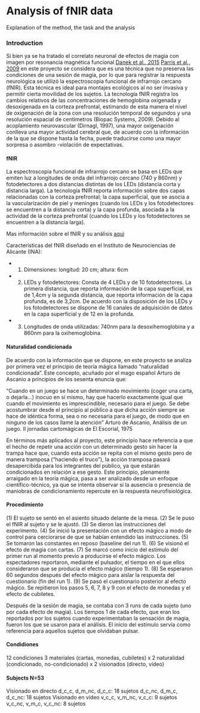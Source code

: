 # Analysis of fNIR data

Explanation of the method, the task and the analysis

### Introduction

Si bien ya se ha tratado el correlato neuronal de efectos de magia con imagen por resonancia magnética funcional
[Danek et al., 2015](https://www.ncbi.nlm.nih.gov/pmc/articles/PMC4316608/)
[Parris et al., 2009](https://www.sciencedirect.com/science/article/pii/S1053811908012949)
en este proyecto se considera que es una técnica que no preserva las condiciones de una sesión de magia, por lo que para registrar la 
respuesta neurológica se utilizó la espectroscopia funcional de infrarrojo cercano (fNIR). 
Esta técnica es ideal para montajes ecológicos al no ser invasiva y permitir cierta movilidad de los sujetos. 
La tecnología fNIR registra los cambios relativos de las concentraciones de hemoglobina oxigenada y desoxigenada en la corteza prefrontal,
estimando de esta manera el nivel de oxigenación de la zona con una resolución temporal de segundos y una resolución espacial de 
centímetros (Biopac Systems, 2009). Debido al acoplamiento neurovascular (Dirnagl, 1997), una mayor oxigenación conlleva una 
mayor actividad cerebral que, de acuerdo con la información de la que se dispone hasta la fecha, puede traducirse 
como una mayor sorpresa o asombro -violación de expectativas.


#### fNIR

La espectroscopia funcional de infrarrojo
cercano se basa en LEDs que emiten luz a longitudes de onda del infrarrojo cercano (740 y 860nm) y 
fotodetectores a dos distancias distintas de los LEDs (distancia corta y distancia larga). 
La tecnología fNIR reporta información sobre dos capas relacionadas con la corteza prefrontal; 
la capa superficial, que se asocia a la vascularización de piel y meninges (cuando los LEDs y los fotodetectores 
se encuentren a la distancia corta) y la capa profunda, asociada a la actividad de la corteza prefrontal
(cuando los LEDs y los fotodetectores se encuentren a la distancia larga).

Mas información sobre el fNIR y su análisis [aqui](https://en.wikipedia.org/wiki/Functional_near-infrared_spectroscopy)

Características del fNIR diseñado en el Instituto de Neurociencias de Alicante (INA):
+ 1. Dimensiones: longitud: 20 cm; altura: 6cm
+ 2. LEDs y fotodetectores: Consta de 4 LEDs y de 10 fotodetectores. La primera distancia, que reporta información de la capa superficial,
es de 1,4cm y la segunda distancia, que reporta información de la capa profunda, es de 3,2cm. De acuerdo con la disposición de los LEDs y los fotodetectores se dispone de 16 canales de adquisición de datos en la capa superficial y de 12 en la profunda.
+ 3. Longitudes de onda utilizadas: 740nm para la desoxihemoglobina y a 860nm para la oxihemoglobina.


#### Naturalidad condicionada

De acuerdo con la información que se dispone, en este proyecto se analiza por primera vez el principio de teoría mágica llamado
“naturalidad condicionada”. Este concepto, acuñado por el mago español Arturo de Ascanio a principios de los sesenta enuncia que:

“Cuando en un juego se hace un determinado movimiento (coger una carta, o dejarla…) inocuo en sí mismo, hay que hacerlo exactamente
igual que cuando el movimiento es imprescindible, necesario para el juego. Se debe acostumbrar desde el principio al público a 
que dicha acción siempre se hace de idéntica forma, sea o no necesaria para el juego, de modo que en ninguno de los casos llame
la atención”
Arturo de Ascanio, Análisis de un juego. II jornadas cartomágicas de El Escorial, 1975


En términos más aplicados al proyecto, este principio hace referencia a que el hecho de repetir una acción con un determinado 
gesto sin hacer la trampa hace que, cuando esta acción se repita con el mismo gesto pero de manera tramposa (“haciendo el truco”),
la acción tramposa pasará desapercibida para los integrantes del público, ya que estarán condicionados en relación a ese gesto.
Este principio, plenamente arraigado en la teoría mágica, pasa a ser analizado desde un enfoque científico-técnico, ya que se 
intenta observar si la ausencia o presencia de maniobras de condicionamiento repercute en la respuesta neurofisiológica.

#### Procedimiento

(1) El sujeto se sentó en el asiento situado delante de la mesa. 
(2) Se le puso el fNIR al sujeto y se le ajustó. 
(3) Se dieron las instrucciones del experimento. 
(4) Se inició la presentación con un efecto mágico a modo de control para cerciorarse de que se habían entendido las instrucciones. 
(5) Se tomaron las constantes en reposo (baseline del run 1). 
(6) Se visionó el efecto de magia con cartas.
(7) Se marcó como inicio del estímulo del primer run al momento previo a producirse el efecto mágico. Los espectadores reportaron, 
mediante el pulsador, el tiempo en el que ellos consideraron que se producía el efecto mágico (tiempo 1). 
(8) Se esperaron 60 segundos después del efecto mágico para aislar la respuesta del cuestionario (fin del run 1). 
(9) Se pasó el cuestionario posterior al efecto mágico.
Se repitieron los pasos 5, 6, 7, 8 y 9 con el efecto de monedas y el efecto de cubiletes.

Después de la sesión de magia, se contaba con 3 runs de cada sujeto (uno por cada efecto de magia). 
Los tiempos 1 de cada efecto, que eran los reportados por los sujetos cuando experimentaban la sensación de magia,
fueron los que se usaron para el análisis. El inicio del estímulo servía como referencia para aquellos sujetos que olvidaban pulsar.


#### Condidiones

12 condiciones
3 materiales (cartas, monedas, cubiletes) x 2 naturalidad (condicionado, no-condicionado) x 2 visionados (directo, vídeo)

#### Subjects N=53
Visionado en directo
d_c_c, d_m_nc, d_c_c: 18 sujetos
d_c_nc, d_m_c, d_c_nc: 18 sujetos
Visionado en vídeo
v_c_c, v_m_nc, v_c_c: 9 sujetos
v_c_nc, v_m_c, v_c_nc: 8 sujetos







